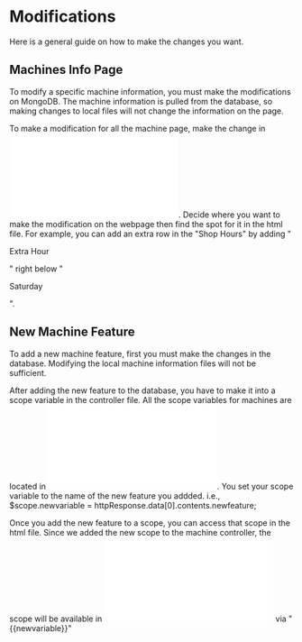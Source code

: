 # Modifications

Here is a general guide on how to make the changes you want.

## Machines Info Page
To modify a specific machine information, 
you must make the modifications on MongoDB.
The machine information is pulled from the database, 
so making changes to local files will not change the information on the page.

To make a modification for all the machine page, make the change in 
![rpicampusmap/public/views/machine_sites_info.html](rpicampusmap/public/views/machine_sites_info.html).
Decide where you want to make the modification on the webpage then find the 
spot for it in the html file. 
For example, you can add an extra row in the "Shop Hours" by adding 
"<p>Extra Hour</p>" right below "<p>Saturday</p>".

## New Machine Feature
To add a new machine feature, first you must make the changes in the database. 
Modifying the local machine information files will not be sufficient.

After adding the new feature to the database, you have to make it into 
a scope variable in the controller file. 
All the scope variables for machines are located in 
![rpicampusmap/public/controllers/machineInformationController.js](rpicampusmap/public/controllers/machineInformationController.js).
You set your scope variable to the name of the new feature you addded. 
i.e., $scope.newvariable = httpResponse.data[0].contents.newfeature;

Once you add the new feature to a scope, you can access that scope in the html file.
Since we added the new scope to the machine controller, 
the scope will be available in 
![rpicampusmap/public/views/machine_sites_info.html](rpicampusmap/public/views/machine_sites_info.html)
via "{{newvariable}}"